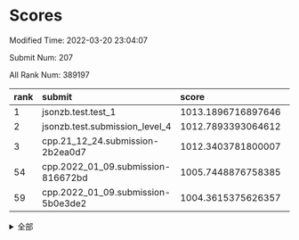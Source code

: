 # Scores

Modified Time: 2022-03-20 23:04:07

Submit Num: 207

All Rank Num: 389197

| rank |               submit               |       score        |       sigma        | pk_num |
| :--- | :--------------------------------- | :----------------- | :----------------- | :----- |
| 1    | jsonzb.test.test_1                 | 1013.1896716897646 | 0.8154375764781955 | 7523   |
| 2    | jsonzb.test.submission_level_4     | 1012.7893393064612 | 0.7804625885379688 | 7521   |
| 3    | cpp.21_12_24.submission-2b2ea0d7   | 1012.3403781800007 | 0.7791746837228739 | 7521   |
| 54   | cpp.2022_01_09.submission-816672bd | 1005.7448876758385 | 0.7294499403257934 | 7523   |
| 59   | cpp.2022_01_09.submission-5b0e3de2 | 1004.3615375626357 | 0.708728442414625  | 7519   |


<details>
<summary>全部</summary>

| rank |                 submit                 |       score        |       sigma        | pk_num |
| :--- | :------------------------------------- | :----------------- | :----------------- | :----- |
| 1    | jsonzb.test.test_1                     | 1013.1896716897646 | 0.8154375764781955 | 7523   |
| 2    | jsonzb.test.submission_level_4         | 1012.7893393064612 | 0.7804625885379688 | 7521   |
| 3    | cpp.21_12_24.submission-2b2ea0d7       | 1012.3403781800007 | 0.7791746837228739 | 7521   |
| 4    | gobigger.level_3.submission_level_3_2  | 1012.0074702554635 | 0.7536362426572342 | 7524   |
| 5    | gobigger.level_3.submission_level_3_36 | 1011.0698388435754 | 0.7877449327040106 | 7520   |
| 6    | gobigger.level_3.submission_level_3_1  | 1011.0442109102157 | 0.7662809147909928 | 7519   |
| 7    | gobigger.level_3.submission_level_3_40 | 1010.912816292926  | 0.7735011933349436 | 7524   |
| 8    | gobigger.level_3.submission_level_3_15 | 1010.8597824669924 | 0.7527387525235796 | 7514   |
| 9    | gobigger.level_3.submission_level_3_20 | 1010.8297593310648 | 0.7619433719515305 | 7519   |
| 10   | gobigger.level_3.submission_level_3_0  | 1010.8010726593684 | 0.7753915210084374 | 7520   |
| 11   | gobigger.level_3.submission_level_3_35 | 1010.7988012507195 | 0.7528001629186333 | 7521   |
| 12   | gobigger.level_3.submission_level_3_45 | 1010.7545696313058 | 0.7484199384416159 | 7520   |
| 13   | gobigger.level_3.submission_level_3_37 | 1010.6689009983271 | 0.7838279994530073 | 7525   |
| 14   | gobigger.level_3.submission_level_3_10 | 1010.6132956296856 | 0.781029813875802  | 7522   |
| 15   | gobigger.level_3.submission_level_3_12 | 1010.5264144075749 | 0.7635753201709317 | 7521   |
| 16   | gobigger.level_3.submission_level_3_44 | 1010.5137909483835 | 0.7677802698859906 | 7519   |
| 17   | gobigger.level_3.submission_level_3_18 | 1010.5108913501684 | 0.7695985777045348 | 7522   |
| 18   | gobigger.level_3.submission_level_3_14 | 1010.4989175997899 | 0.7725715745472315 | 7519   |
| 19   | gobigger.level_3.submission_level_3_7  | 1010.4823399415492 | 0.789888667827505  | 7519   |
| 20   | gobigger.level_3.submission_level_3_3  | 1010.449920283451  | 0.7641014847685093 | 7528   |
| 21   | gobigger.level_3.submission_level_3_25 | 1010.4290461340113 | 0.7833338160472453 | 7523   |
| 22   | gobigger.level_3.submission_level_3_24 | 1010.4287640049612 | 0.7885684493475387 | 7525   |
| 23   | gobigger.level_3.submission_level_3_13 | 1010.3766331936789 | 0.7775917115094567 | 7522   |
| 24   | gobigger.level_3.submission_level_3_21 | 1010.293304192124  | 0.7499960490229064 | 7525   |
| 25   | gobigger.level_3.submission_level_3_26 | 1010.1479729910068 | 0.7492166290221425 | 7520   |
| 26   | gobigger.level_3.submission_level_3_41 | 1010.0805344765041 | 0.7386226241836643 | 7522   |
| 27   | gobigger.level_3.submission_level_3_6  | 1010.0603667802127 | 0.7750862012160729 | 7519   |
| 28   | gobigger.level_3.submission_level_3_43 | 1010.0068060428057 | 0.7699057753105539 | 7518   |
| 29   | gobigger.level_3.submission_level_3_39 | 1009.9878920429982 | 0.7472819058663246 | 7517   |
| 30   | gobigger.level_3.submission_level_3_22 | 1009.968871138323  | 0.7384643839234655 | 7524   |
| 31   | gobigger.level_3.submission_level_3_4  | 1009.9520849298815 | 0.7514953853507703 | 7520   |
| 32   | gobigger.level_3.submission_level_3_31 | 1009.9044076482911 | 0.7589464981102519 | 7522   |
| 33   | gobigger.level_3.submission_level_3_42 | 1009.8290255310501 | 0.7516543802796904 | 7520   |
| 34   | gobigger.level_3.submission_level_3_33 | 1009.8173883407203 | 0.7682349287361463 | 7522   |
| 35   | gobigger.level_3.submission_level_3_49 | 1009.7516413211648 | 0.7525961743668702 | 7518   |
| 36   | gobigger.level_3.submission_level_3_34 | 1009.6930047706265 | 0.7651696302002583 | 7521   |
| 37   | gobigger.level_3.submission_level_3_47 | 1009.6070355945727 | 0.7427759086765899 | 7520   |
| 38   | gobigger.level_3.submission_level_3_5  | 1009.4791219514752 | 0.779323368081965  | 7517   |
| 39   | gobigger.level_3.submission_level_3_29 | 1009.4284329625599 | 0.7533180991080805 | 7519   |
| 40   | gobigger.level_3.submission_level_3_19 | 1009.3723966370998 | 0.7471877376893671 | 7516   |
| 41   | gobigger.level_3.submission_level_3_27 | 1009.3604808172242 | 0.7459809887544492 | 7524   |
| 42   | gobigger.level_3.submission_level_3_30 | 1009.3082504746704 | 0.7377020652207873 | 7520   |
| 43   | gobigger.level_3.submission_level_3_28 | 1009.2985606896436 | 0.7526886886203439 | 7517   |
| 44   | gobigger.level_3.submission_level_3_23 | 1009.2257955226138 | 0.7388575067385996 | 7523   |
| 45   | gobigger.level_3.submission_level_3_11 | 1009.1716120635826 | 0.75372591848114   | 7521   |
| 46   | gobigger.level_3.submission_level_3_16 | 1009.0308988703772 | 0.7543605930207666 | 7521   |
| 47   | gobigger.level_3.submission_level_3_9  | 1008.9670832877164 | 0.7642912732163495 | 7520   |
| 48   | gobigger.level_3.submission_level_3_48 | 1008.8350052849967 | 0.7324825171029319 | 7524   |
| 49   | gobigger.level_3.submission_level_3_46 | 1008.7060119135874 | 0.739510603539793  | 7522   |
| 50   | gobigger.level_3.submission_level_3_8  | 1008.6884080111093 | 0.7600526985078981 | 7521   |
| 51   | gobigger.level_3.submission_level_3_38 | 1008.6502158986599 | 0.7555642692572708 | 7523   |
| 52   | gobigger.level_3.submission_level_3_17 | 1008.3351452823453 | 0.7286000144274768 | 7519   |
| 53   | gobigger.level_3.submission_level_3_32 | 1007.9135405858495 | 0.7497168210365109 | 7522   |
| 54   | cpp.2022_01_09.submission-816672bd     | 1005.7448876758385 | 0.7294499403257934 | 7523   |
| 55   | gobigger.level_1.submission_level_1_8  | 1005.3348730966195 | 0.7248285484503437 | 7523   |
| 56   | gobigger.level_1.submission_level_1_3  | 1004.5329926176124 | 0.71864081818641   | 7521   |
| 57   | gobigger.level_1.submission_level_1_45 | 1004.5099044622863 | 0.7229853664647412 | 7515   |
| 58   | gobigger.level_1.submission_level_1_21 | 1004.4002549025311 | 0.7270632664242964 | 7528   |
| 59   | cpp.2022_01_09.submission-5b0e3de2     | 1004.3615375626357 | 0.708728442414625  | 7519   |
| 60   | gobigger.level_1.submission_level_1_22 | 1004.2605830804863 | 0.7102193863077938 | 7518   |
| 61   | gobigger.level_1.submission_level_1_42 | 1004.0718617183837 | 0.7173873238143565 | 7518   |
| 62   | gobigger.level_1.submission_level_1_23 | 1003.9550280049913 | 0.7263102418912784 | 7517   |
| 63   | gobigger.level_1.submission_level_1_46 | 1003.923393512332  | 0.715253525165166  | 7518   |
| 64   | gobigger.level_1.submission_level_1_34 | 1003.9194190290042 | 0.7095085285839923 | 7519   |
| 65   | gobigger.level_1.submission_level_1_13 | 1003.8508097936647 | 0.7240714062832281 | 7518   |
| 66   | gobigger.level_1.submission_level_1_40 | 1003.805771721203  | 0.7094197226201235 | 7524   |
| 67   | gobigger.level_1.submission_level_1_19 | 1003.7981057250253 | 0.7118082666541766 | 7524   |
| 68   | gobigger.level_1.submission_level_1_0  | 1003.7934614484936 | 0.7164668931609078 | 7518   |
| 69   | gobigger.level_1.submission_level_1_15 | 1003.7778812308964 | 0.711072097000297  | 7518   |
| 70   | gobigger.level_1.submission_level_1_11 | 1003.7109750814747 | 0.7190405633131954 | 7524   |
| 71   | gobigger.level_1.submission_level_1_1  | 1003.658314595225  | 0.7228714438533196 | 7521   |
| 72   | gobigger.level_1.submission_level_1_18 | 1003.6534196648015 | 0.711906118979433  | 7519   |
| 73   | gobigger.level_1.submission_level_1_37 | 1003.5877927310676 | 0.7252398426503026 | 7520   |
| 74   | gobigger.level_1.submission_level_1_27 | 1003.5487218768719 | 0.7176256922612665 | 7521   |
| 75   | gobigger.level_1.submission_level_1_12 | 1003.5352279634274 | 0.7235461250794215 | 7526   |
| 76   | gobigger.level_1.submission_level_1_20 | 1003.5338695244757 | 0.7084254866089884 | 7521   |
| 77   | gobigger.level_1.submission_level_1_44 | 1003.4750346987325 | 0.7127501836613478 | 7515   |
| 78   | gobigger.level_1.submission_level_1_5  | 1003.416018742291  | 0.7207474355145612 | 7521   |
| 79   | gobigger.level_1.submission_level_1_6  | 1003.3357499484986 | 0.7219686524109676 | 7523   |
| 80   | gobigger.level_1.submission_level_1_41 | 1003.3205798374782 | 0.7141139458559155 | 7523   |
| 81   | gobigger.level_1.submission_level_1_25 | 1003.2998443173161 | 0.7110535957220814 | 7523   |
| 82   | gobigger.level_1.submission_level_1_35 | 1003.298915382916  | 0.7115030497007356 | 7523   |
| 83   | gobigger.level_1.submission_level_1_36 | 1003.126343627963  | 0.7143643139658321 | 7521   |
| 84   | gobigger.level_1.submission_level_1_14 | 1003.0591090614482 | 0.7100432681696095 | 7521   |
| 85   | gobigger.level_1.submission_level_1_38 | 1003.0361535021775 | 0.7247640175771449 | 7518   |
| 86   | gobigger.level_1.submission_level_1_49 | 1003.0251603481078 | 0.7095177054162556 | 7524   |
| 87   | gobigger.level_1.submission_level_1_48 | 1002.980118076093  | 0.7078687316388723 | 7517   |
| 88   | gobigger.level_1.submission_level_1_26 | 1002.9710366099987 | 0.709894824139852  | 7515   |
| 89   | gobigger.level_1.submission_level_1_17 | 1002.9085895941645 | 0.7205562651098474 | 7519   |
| 90   | gobigger.level_1.submission_level_1_2  | 1002.8922790472922 | 0.7113588569875816 | 7516   |
| 91   | gobigger.level_1.submission_level_1_43 | 1002.8424847720859 | 0.7173306862364681 | 7516   |
| 92   | gobigger.level_1.submission_level_1_16 | 1002.7742962610027 | 0.7037450768717736 | 7519   |
| 93   | gobigger.level_1.submission_level_1_9  | 1002.7478069970803 | 0.7216878011829118 | 7525   |
| 94   | gobigger.level_1.submission_level_1_33 | 1002.6838880367559 | 0.7163609020556212 | 7519   |
| 95   | gobigger.level_1.submission_level_1_31 | 1002.5851798487196 | 0.7191759337658482 | 7523   |
| 96   | gobigger.level_1.submission_level_1_4  | 1002.5760667021138 | 0.7207683961204366 | 7517   |
| 97   | gobigger.level_1.submission_level_1_28 | 1002.5604750352501 | 0.7184544181740463 | 7523   |
| 98   | gobigger.level_1.submission_level_1_39 | 1002.5329440345016 | 0.711387899958653  | 7523   |
| 99   | gobigger.level_1.submission_level_1_47 | 1002.4707364410125 | 0.706856163736097  | 7523   |
| 100  | gobigger.level_1.submission_level_1_32 | 1002.4649166741389 | 0.7204257214732002 | 7525   |
| 101  | gobigger.level_1.submission_level_1_7  | 1002.3833940482107 | 0.7103774775582056 | 7522   |
| 102  | gobigger.level_1.submission_level_1_29 | 1002.3392482143245 | 0.7124983184925078 | 7518   |
| 103  | gobigger.level_1.submission_level_1_30 | 1001.9190483824785 | 0.7190640992090843 | 7518   |
| 104  | gobigger.level_1.submission_level_1_24 | 1001.8215367411951 | 0.7078021427248784 | 7522   |
| 105  | gobigger.level_1.submission_level_1_10 | 1001.6626511471599 | 0.7147422200970328 | 7520   |
| 106  | gobigger.random.submission_random_30   | 997.8129796618323  | 0.6929400816421907 | 7518   |
| 107  | gobigger.random.submission_random_19   | 997.5734130935203  | 0.715476398970761  | 7522   |
| 108  | gobigger.random.submission_random_1    | 997.0223003999707  | 0.7055400005679092 | 7522   |
| 109  | gobigger.random.submission_random_32   | 996.9819014982439  | 0.6996987438973568 | 7518   |
| 110  | gobigger.random.submission_random_36   | 996.9163796501388  | 0.7017343347469267 | 7522   |
| 111  | gobigger.random.submission_random_17   | 996.6971225616585  | 0.6973373093771718 | 7525   |
| 112  | gobigger.random.submission_random_28   | 996.628087204362   | 0.7046144765953919 | 7527   |
| 113  | gobigger.random.submission_random_49   | 996.6275940893747  | 0.7062530353241665 | 7519   |
| 114  | gobigger.random.submission_random_33   | 996.5186952081643  | 0.7079971867670131 | 7522   |
| 115  | gobigger.random.submission_random_22   | 996.514428536327   | 0.7058431801603007 | 7522   |
| 116  | gobigger.random.submission_random_34   | 996.4691216144818  | 0.7159774709096985 | 7522   |
| 117  | gobigger.random.submission_random_14   | 996.3870002784995  | 0.7268136575576388 | 7524   |
| 118  | gobigger.random.submission_random_42   | 996.356573963005   | 0.7196805860965774 | 7517   |
| 119  | gobigger.random.submission_random_46   | 996.3234307177843  | 0.7048850495507856 | 7519   |
| 120  | gobigger.random.submission_random_27   | 996.3193137784987  | 0.700368846500098  | 7515   |
| 121  | gobigger.random.submission_random_10   | 996.3030180066966  | 0.717861039984786  | 7523   |
| 122  | gobigger.random.submission_random_31   | 996.3020461402941  | 0.704717777604543  | 7522   |
| 123  | gobigger.random.submission_random_4    | 996.2796087379511  | 0.7028366239625796 | 7525   |
| 124  | gobigger.random.submission_random_48   | 996.2048917316697  | 0.7010693331039078 | 7525   |
| 125  | gobigger.random.submission_random_3    | 996.1851989651079  | 0.713450977531798  | 7519   |
| 126  | gobigger.random.submission_random_39   | 996.1626881843886  | 0.7176116356479778 | 7516   |
| 127  | gobigger.random.submission_random_18   | 996.1317055076923  | 0.7220804122346095 | 7522   |
| 128  | gobigger.random.submission_random_45   | 996.1141738363307  | 0.7105366100723602 | 7518   |
| 129  | gobigger.random.submission_random_26   | 996.038647048459   | 0.7071118502929385 | 7518   |
| 130  | gobigger.random.submission_random_9    | 995.9891250074875  | 0.7158413199660889 | 7523   |
| 131  | gobigger.random.submission_random_16   | 995.988461592785   | 0.7045710151012922 | 7520   |
| 132  | gobigger.random.submission_random_43   | 995.9453109687202  | 0.7172666473766919 | 7526   |
| 133  | gobigger.random.submission_random_41   | 995.8297278316843  | 0.7009066235038152 | 7516   |
| 134  | gobigger.random.submission_random_21   | 995.8114480563422  | 0.7201302014347387 | 7522   |
| 135  | gobigger.random.submission_random_12   | 995.7896179663136  | 0.7142763231865383 | 7518   |
| 136  | gobigger.random.submission_random_23   | 995.7639359321134  | 0.7145543833910972 | 7519   |
| 137  | gobigger.random.submission_random_2    | 995.7390321650678  | 0.7142435514050467 | 7516   |
| 138  | gobigger.random.submission_random_25   | 995.6912115534095  | 0.7151845283677113 | 7520   |
| 139  | gobigger.random.submission_random_13   | 995.685391428588   | 0.6976855602666809 | 7520   |
| 140  | gobigger.random.submission_random_37   | 995.6301451175226  | 0.7017409442530441 | 7521   |
| 141  | gobigger.random.submission_random_38   | 995.6108878818512  | 0.7093987114022933 | 7519   |
| 142  | gobigger.random.submission_random_11   | 995.5563360537254  | 0.7273855178679707 | 7524   |
| 143  | gobigger.random.submission_random_6    | 995.5320298922757  | 0.7060461090601432 | 7516   |
| 144  | gobigger.random.submission_random_44   | 995.52771118761    | 0.6982641345421069 | 7520   |
| 145  | gobigger.random.submission_random_8    | 995.507671349748   | 0.7097846241471326 | 7522   |
| 146  | gobigger.random.submission_random_5    | 995.4621404582598  | 0.7197778238382945 | 7522   |
| 147  | gobigger.random.submission_random_20   | 995.4566918552975  | 0.7077452689866108 | 7521   |
| 148  | gobigger.random.submission_random_35   | 995.2876748666137  | 0.7253126466602987 | 7520   |
| 149  | gobigger.random.submission_random_0    | 995.2526459171793  | 0.7143479602822913 | 7521   |
| 150  | gobigger.random.submission_random_29   | 995.2295243111441  | 0.7263375516434802 | 7522   |
| 151  | gobigger.random.submission_random_47   | 995.21213141705    | 0.7203504050814524 | 7524   |
| 152  | gobigger.random.submission_random_15   | 995.2064451870788  | 0.7117153927389355 | 7516   |
| 153  | gobigger.random.submission_random_7    | 995.0116151335121  | 0.7118893242398784 | 7521   |
| 154  | gobigger.random.submission_random_24   | 994.8477229429909  | 0.7208744691649867 | 7518   |
| 155  | gobigger.random.submission_random_40   | 994.3458755368908  | 0.7040031588092597 | 7526   |
| 156  | gobigger.level_2.submission_level_2_11 | 993.9076943292231  | 0.7375125818106958 | 7517   |
| 157  | gobigger.level_2.submission_level_2_37 | 993.8955043247754  | 0.7456023909980652 | 7519   |
| 158  | gobigger.level_2.submission_level_2_30 | 993.7959987510194  | 0.7329684557711624 | 7519   |
| 159  | gobigger.level_2.submission_level_2_1  | 993.7807407521493  | 0.732805041036033  | 7518   |
| 160  | gobigger.level_2.submission_level_2_28 | 993.6055181162665  | 0.747755141033234  | 7521   |
| 161  | gobigger.level_2.submission_level_2_39 | 993.4759612050699  | 0.7450412112557034 | 7524   |
| 162  | gobigger.level_2.submission_level_2_44 | 993.4104811028575  | 0.7329522156053615 | 7521   |
| 163  | gobigger.level_2.submission_level_2_26 | 993.3843807275975  | 0.7315349555244749 | 7520   |
| 164  | gobigger.level_2.submission_level_2_19 | 993.3312178967708  | 0.7582102087340464 | 7522   |
| 165  | gobigger.level_2.submission_level_2_10 | 993.1956336199593  | 0.7337604342053169 | 7525   |
| 166  | gobigger.level_2.submission_level_2_27 | 993.096131246532   | 0.7241771791098591 | 7522   |
| 167  | gobigger.level_2.submission_level_2_22 | 993.017525434047   | 0.7275573176403878 | 7520   |
| 168  | gobigger.level_2.submission_level_2_16 | 992.9891714894533  | 0.7433768740423559 | 7524   |
| 169  | gobigger.level_2.submission_level_2_29 | 992.9690088660154  | 0.7347665075114294 | 7525   |
| 170  | gobigger.level_2.submission_level_2_32 | 992.8196710700688  | 0.7320381130631181 | 7521   |
| 171  | gobigger.level_2.submission_level_2_20 | 992.6275681212674  | 0.731448738776607  | 7524   |
| 172  | gobigger.level_2.submission_level_2_5  | 992.5255580952587  | 0.7276717285977828 | 7526   |
| 173  | gobigger.level_2.submission_level_2_31 | 992.5222571325642  | 0.7617619762303919 | 7524   |
| 174  | gobigger.level_2.submission_level_2_38 | 992.3889814566875  | 0.7334698515539855 | 7520   |
| 175  | gobigger.level_2.submission_level_2_45 | 992.3481799195349  | 0.7380473515907401 | 7516   |
| 176  | gobigger.level_2.submission_level_2_17 | 992.2359058673416  | 0.755157775784863  | 7518   |
| 177  | gobigger.level_2.submission_level_2_14 | 992.1948854190499  | 0.7485740405270903 | 7526   |
| 178  | gobigger.level_2.submission_level_2_7  | 992.1275416874475  | 0.7319020775522014 | 7517   |
| 179  | gobigger.level_2.submission_level_2_46 | 992.0617527918718  | 0.735699389704409  | 7518   |
| 180  | gobigger.level_2.submission_level_2_42 | 992.0539776081519  | 0.7385653268991416 | 7518   |
| 181  | gobigger.level_2.submission_level_2_6  | 992.0497028233021  | 0.7582101878266543 | 7522   |
| 182  | gobigger.level_2.submission_level_2_13 | 992.033466447295   | 0.7506297589314138 | 7516   |
| 183  | gobigger.level_2.submission_level_2_41 | 991.9418715749673  | 0.7523753299235921 | 7518   |
| 184  | gobigger.level_2.submission_level_2_2  | 991.9213025862588  | 0.737757688674924  | 7520   |
| 185  | gobigger.level_2.submission_level_2_3  | 991.9051735653213  | 0.7472826963071785 | 7522   |
| 186  | gobigger.level_2.submission_level_2_48 | 991.8787223273118  | 0.7657287730454055 | 7521   |
| 187  | gobigger.level_2.submission_level_2_47 | 991.8222674087638  | 0.7355647149351126 | 7516   |
| 188  | gobigger.level_2.submission_level_2_35 | 991.7537487474065  | 0.7621806449443714 | 7522   |
| 189  | gobigger.level_2.submission_level_2_4  | 991.7253604228011  | 0.7561386225471588 | 7521   |
| 190  | gobigger.level_2.submission_level_2_23 | 991.6977437404785  | 0.7613886657287368 | 7519   |
| 191  | gobigger.level_2.submission_level_2_49 | 991.6652101851474  | 0.7425496508907575 | 7526   |
| 192  | gobigger.level_2.submission_level_2_25 | 991.5458716810252  | 0.7484800656660003 | 7519   |
| 193  | gobigger.level_2.submission_level_2_33 | 991.4596586748542  | 0.7529669281819882 | 7524   |
| 194  | gobigger.level_2.submission_level_2_18 | 991.4562564043545  | 0.7354213269696055 | 7525   |
| 195  | gobigger.level_2.submission_level_2_24 | 991.3751055018331  | 0.7495399778352122 | 7518   |
| 196  | gobigger.level_2.submission_level_2_40 | 991.2578412797072  | 0.742628166117128  | 7524   |
| 197  | gobigger.level_2.submission_level_2_12 | 991.1374782130223  | 0.7878939903438893 | 7522   |
| 198  | gobigger.level_2.submission_level_2_43 | 991.1295312177022  | 0.7593796991031501 | 7524   |
| 199  | gobigger.level_2.submission_level_2_21 | 991.1267512084863  | 0.756544279930077  | 7517   |
| 200  | gobigger.level_2.submission_level_2_8  | 991.022244098286   | 0.7787312168782076 | 7520   |
| 201  | gobigger.level_2.submission_level_2_0  | 990.8584777485326  | 0.7475886486866824 | 7518   |
| 202  | gobigger.level_2.submission_level_2_15 | 990.6668877534662  | 0.7702417814132521 | 7531   |
| 203  | gobigger.level_2.submission_level_2_36 | 990.6614121687826  | 0.7562350347724038 | 7518   |
| 204  | gobigger.level_2.submission_level_2_9  | 990.3609682950305  | 0.7786490092679205 | 7515   |
| 205  | gobigger.level_2.submission_level_2_34 | 990.248886239831   | 0.763563078219789  | 7518   |
| 206  | gobigger.none.submission_none_0        | 975.7499567371409  | 1.5128947851178047 | 7522   |
| 207  | gobigger.none.submission_none_1        | 974.0449724005717  | 1.7445252167601768 | 7520   |

</details>